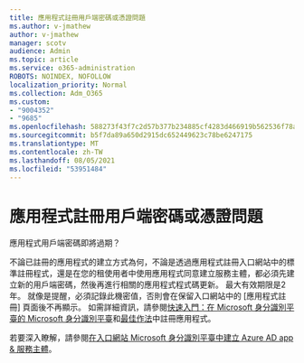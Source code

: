 ```yaml
---
title: 應用程式註冊用戶端密碼或憑證問題
ms.author: v-jmathew
author: v-jmathew
manager: scotv
audience: Admin
ms.topic: article
ms.service: o365-administration
ROBOTS: NOINDEX, NOFOLLOW
localization_priority: Normal
ms.collection: Adm_O365
ms.custom:
- "9004352"
- "9685"
ms.openlocfilehash: 588273f43f7c2d57b377b234885cf4283d466919b562536f78a64356422f9f9f
ms.sourcegitcommit: b5f7da89a650d2915dc652449623c78be6247175
ms.translationtype: MT
ms.contentlocale: zh-TW
ms.lasthandoff: 08/05/2021
ms.locfileid: "53951484"
---
```

# <a name="app-registration-client-secret-or-certificate-issues"></a>應用程式註冊用戶端密碼或憑證問題

應用程式用戶端密碼即將過期？

不論已註冊的應用程式的建立方式為何，不論是透過應用程式註冊入口網站中的標準註冊程式，還是在您的租使用者中使用應用程式同意建立服務主體，都必須先建立新的用戶端密碼，然後再進行相關的應用程式程式碼更新。 最大有效期限是2年。 就像是提醒，必須記錄此機密值，否則會在保留入口網站中的 [應用程式註冊] 頁面後不再顯示。 如需詳細資訊，請參閱[快速入門：在 Microsoft 身分識別平臺的 Microsoft 身分識別平臺](https://docs.microsoft.com/azure/active-directory/develop/quickstart-register-app)和[最佳作法](https://docs.microsoft.com/azure/active-directory/develop/identity-platform-integration-checklist#security)中註冊應用程式。

若要深入瞭解，請參閱[在入口網站 Microsoft 身分識別平臺中建立 Azure AD app & 服務主體](https://docs.microsoft.com/azure/active-directory/develop/howto-create-service-principal-portal)。
